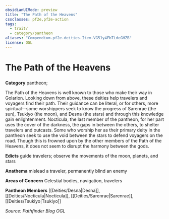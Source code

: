 ```yaml
---
obsidianUIMode: preview
title: "The Path of the Heavens"
cssclasses: pf2e,pf2e-action
tags:
  - trait/
  - category/pantheon
aliases: "Compendium.pf2e.deities.Item.VG51y4FbTLdeGHZB"
license: OGL
---
```

# The Path of the Heavens

### 

**Category** pantheon; 




The Path of the Heavens is well known to those who make their way in Golarion. Looking down from above, these deities help travelers and voyagers find their path. Their guidance can be literal, or for others, more spiritual—some worshippers seek to know the progress of Sarenrae (the sun), Tsukiyo (the moon), and Desna (the stars) and through this knowledge gain enlightenment. Nocticula, the last member of the pantheon, for her part uses the cover of the darkness, the gaps in between the others, to shelter travelers and outcasts. Some who worship her as their primary deity in the pantheon seek to use the void between the stars to defend voyagers on the road. Though this is frowned upon by the other members of the Path of the Heavens, it does not seem to disrupt the harmony between the gods.

**Edicts** guide travelers; observe the movements of the moon, planets, and stars

**Anathema** mislead a traveler, permanently blind an enemy

**Areas of Concern** Celestial bodies, navigation, travelers

**Pantheon Members** [[Deities/Desna|Desna]], [[Deities/Nocticula|Nocticula]], [[Deities/Sarenrae|Sarenrae]], [[Deities/Tsukiyo|Tsukiyo]]

*Source: Pathfinder Blog*
*OGL*